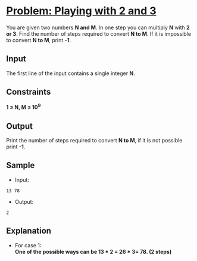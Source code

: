 # [Problem: Playing with 2 and 3](https://my.newtonschool.co/playground/code/6x1h64zuf8lu)

You are given two numbers **N and M**. In one step you can multiply **N** with **2 or 3**. Find the number of steps required to convert **N to M**. If it is impossible to convert **N to M**, print **-1**.

## Input

The first line of the input contains a single integer **N**.

## Constraints

**1 ≤ N, M ≤ 10<sup>9</sup>**

## Output

Print the number of steps required to convert **N to M**, if it is not possible print **-1**.

## Sample

- Input:
```
13 78
```

- Output:
```
2
```

## Explanation

- For case 1: <br> **One of the possible ways can be 13 * 2 = 26 * 3= 78. (2 steps)**
